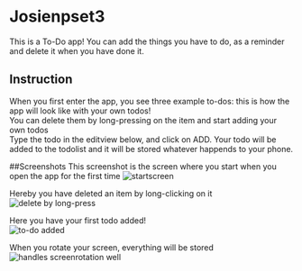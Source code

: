 # Josienpset3

This is a To-Do app!
You can add the things you have to do, as a reminder and delete it when you have done it.

## Instruction
When you first enter the app, you see three example to-dos: this is how the app will look like with your own todos! <br>
You can delete them by long-pressing on the item and start adding your own todos <br>
Type the todo in the editview below, and click on ADD. Your todo will be added to the todolist and it will be stored whatever happends to your phone.

##Screenshots
This screenshot is the screen where you start when you open the app for the first time
![startscreen](https://cloud.githubusercontent.com/assets/18394953/15009598/8deb19dc-11e7-11e6-8ef3-e7b5dfa77b93.png)<br>

Hereby you have deleted an item by long-clicking on it<br>
![delete by long-press](https://cloud.githubusercontent.com/assets/18394953/15009601/8dfe6096-11e7-11e6-83b0-e5147c81b5c8.png)<br>

Here you have your first todo added!<br>
![to-do added](https://cloud.githubusercontent.com/assets/18394953/15009600/8df07fa8-11e7-11e6-88ed-8e7f89302ab6.png)<br>

When you rotate your screen, everything will be stored
![handles screenrotation well](https://cloud.githubusercontent.com/assets/18394953/15009599/8df02e90-11e7-11e6-9d94-9e10c7d6333e.png)
